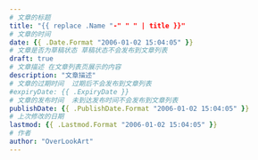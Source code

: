 ```yaml
---
# 文章的标题
title: "{{ replace .Name "-" " " | title }}"
# 文章的时间
date: {{ .Date.Format "2006-01-02 15:04:05" }}
# 文章是否为草稿状态 草稿状态不会发布到文章列表
draft: true
# 文章描述 在文章列表页展示的内容
description: "文章描述"
# 文章的过期时间  过期后不会发布到文章列表
#expiryDate: {{ .ExpiryDate }} 
# 文章的发布时间  未到达发布时间不会发布到文章列表
publishDate: {{ .PublishDate.Format "2006-01-02 15:04:05" }}
# 上次修改的日期
lastmod: {{ .Lastmod.Format "2006-01-02 15:04:05" }}
# 作者
author: "OverLookArt"
---
```

